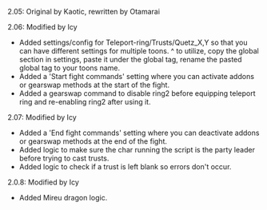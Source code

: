 2.05: Original by Kaotic, rewritten by Otamarai

2.06: Modified by Icy
 -	Added settings/config for Teleport-ring/Trusts/Quetz_X,Y so that you can have different settings for multiple toons.
	  ^ to utilize, copy the global section in settings, paste it under the global tag, rename the pasted global tag to your toons name.
 -	Added a 'Start fight commands' setting where you can activate addons or gearswap methods at the start of the fight.
 -	Added a gearswap command to disable ring2 before equipping teleport ring and re-enabling ring2 after using it.

2.07: Modified by Icy
 -	Added a 'End fight commands' setting where you can deactivate addons or gearswap methods at the end of the fight.
 -	Added logic to make sure the char running the script is the party leader before trying to cast trusts.
 -	Added logic to check if a trust is left blank so errors don't occur.
 
2.0.8: Modified by Icy
 -	Added Mireu dragon logic.